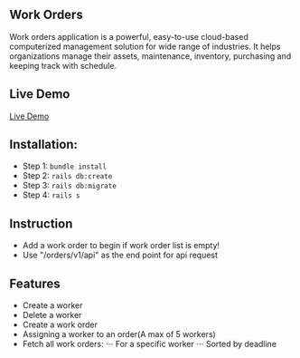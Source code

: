 ## Work Orders

Work orders application is a powerful, easy-to-use cloud-based computerized management solution for wide range of industries. It helps organizations manage their assets, maintenance, inventory, purchasing and keeping track with schedule.

## Live Demo

[Live Demo](https://workorders-api.herokuapp.com/)

## Installation:

- Step 1: `bundle install`
- Step 2: `rails db:create`
- Step 3: `rails db:migrate`
- Step 4: `rails s`

## Instruction

- Add a work order to begin if work order list is empty!
- Use "/orders/v1/api" as the end point for api request

## Features

- Create a worker
- Delete a worker
- Create a work order
- Assigning a worker to an order(A max of 5 workers)
- Fetch all work orders:
  ⋅⋅⋅ For a specific worker
  ⋅⋅⋅ Sorted by deadline
